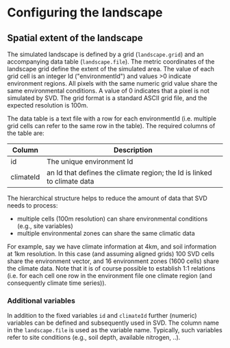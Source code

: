 # Configuring the landscape
## Spatial extent of the landscape 
The simulated landscape is defined by a grid (`landscape.grid`) and an accompanying data table (`landscape.file`).
The metric coordinates of the landscape grid define the extent of the simulated area. The value of each grid cell
is an integer Id ("environmentId") and values >0 indicate environment regions. All pixels with the same numeric grid value share
the same environmental conditions. A value of 0 indicates that a pixel is not simulated by SVD. The grid format is
a standard ASCII grid file, and the expected resolution is 100m.

The data table is a text file with a row for each environmentId (i.e. multiple grid cells can refer to the same
row in the table). The required columns of the table are:

Column | Description
-------|------------
id     | The unique environment Id
climateId | an Id that defines the climate region; the Id is linked to climate data 

The hierarchical structure helps to reduce the amount of data that SVD needs to process: 
* multiple cells (100m resolution) can share environmental conditions (e.g., site variables)
* multiple environmental zones can share the same climatic data

For example, say we have climate information at 4km, and soil information at 1km resolution. In this case 
(and assuming aligned grids) 100 SVD cells share the environment vector, and 16 environment zones (1600 cells)
share the climate data. Note that it is of course possible to establish 1:1 relations (i.e. for each cell 
one row in the environment file one climate region (and consequently climate time series)).

### Additional variables
In addition to the fixed variables `id` and `climateId` further (numeric) variables can be defined and 
subsequently used in SVD. The column name in the `landscape.file` is used as the variable name.
Typically, such variables refer to site conditions (e.g., soil depth, available nitrogen, ..).






